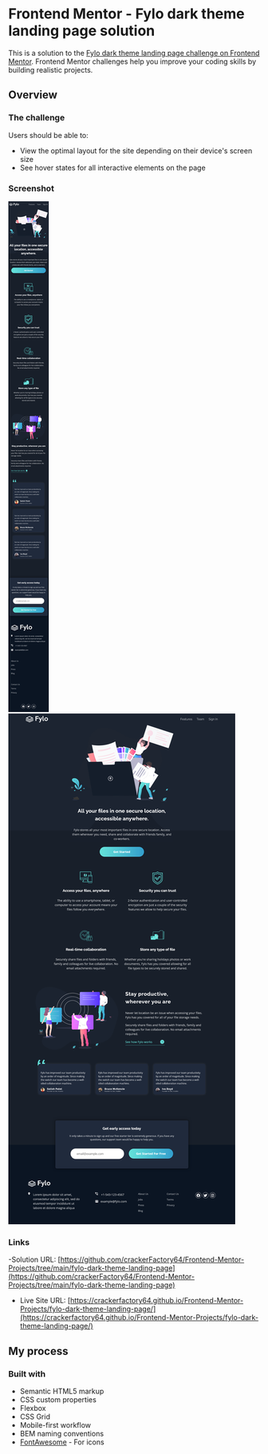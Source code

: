 # Frontend Mentor - Fylo dark theme landing page solution

This is a solution to the [Fylo dark theme landing page challenge on Frontend Mentor](https://www.frontendmentor.io/challenges/fylo-dark-theme-landing-page-5ca5f2d21e82137ec91a50fd). Frontend Mentor challenges help you improve your coding skills by building realistic projects.

## Overview

### The challenge

Users should be able to:

- View the optimal layout for the site depending on their device's screen size
- See hover states for all interactive elements on the page

### Screenshot

![](./mobile.png)
![](./desktop.png)

### Links

-Solution URL: [https://github.com/crackerFactory64/Frontend-Mentor-Projects/tree/main/fylo-dark-theme-landing-page](https://github.com/crackerFactory64/Frontend-Mentor-Projects/tree/main/fylo-dark-theme-landing-page)

- Live Site URL: [https://crackerfactory64.github.io/Frontend-Mentor-Projects/fylo-dark-theme-landing-page/](https://crackerfactory64.github.io/Frontend-Mentor-Projects/fylo-dark-theme-landing-page/)

## My process

### Built with

- Semantic HTML5 markup
- CSS custom properties
- Flexbox
- CSS Grid
- Mobile-first workflow
- BEM naming conventions
- [FontAwesome](https://fontawesome.com/) - For icons
